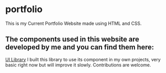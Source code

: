 # portfolio
This is my Current Portfolio Website made using HTML and CSS.

## The components used in this website are developed by me and you can find them here:
[UI Library](https://github.com/priyanshk20/ui-library)
I built this library to use its component in my own projects, very basic right now but will improve it slowly. Contributions are welcome.
